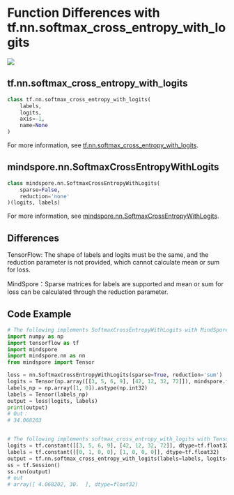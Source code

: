 # Function Differences with tf.nn.softmax_cross_entropy_with_logits

<a href="https://gitee.com/mindspore/docs/blob/r1.5/docs/mindspore/migration_guide/source_en/api_mapping/tensorflow_diff/SoftmaxCrossEntropyWithLogits.md" target="_blank"><img src="https://gitee.com/mindspore/docs/raw/r1.5/resource/_static/logo_source_en.png"></a>

## tf.nn.softmax_cross_entropy_with_logits

```python
class tf.nn.softmax_cross_entropy_with_logits(
    labels,
    logits,
    axis=-1,
    name=None
)
```

For more information, see [tf.nn.softmax_cross_entropy_with_logits](http://www.tensorflow.org/versions/r1.15/api_docs/python/tf/nn/softmax_cross_entropy_with_logits).

## mindspore.nn.SoftmaxCrossEntropyWithLogits

```python
class mindspore.nn.SoftmaxCrossEntropyWithLogits(
    sparse=False,
    reduction='none'
)(logits, labels)
```

For more information, see [mindspore.nn.SoftmaxCrossEntropyWithLogits](https://mindspore.cn/docs/api/en/r1.5/api_python/nn/mindspore.nn.SoftmaxCrossEntropyWithLogits.html).

## Differences

TensorFlow: The shape of labels and logits must be the same, and the reduction parameter is not provided, which cannot calculate mean or sum for loss.

MindSpore：Sparse matrices for labels are supported and mean or sum for loss can be calculated through the reduction parameter.

## Code Example

```python
# The following implements SoftmaxCrossEntropyWithLogits with MindSpore.
import numpy as np
import tensorflow as tf
import mindspore
import mindspore.nn as nn
from mindspore import Tensor

loss = nn.SoftmaxCrossEntropyWithLogits(sparse=True, reduction='sum')
logits = Tensor(np.array([[3, 5, 6, 9], [42, 12, 32, 72]]), mindspore.float32)
labels_np = np.array([1, 0]).astype(np.int32)
labels = Tensor(labels_np)
output = loss(logits, labels)
print(output)
# Out：
# 34.068203


# The following implements softmax_cross_entropy_with_logits with TensorFlow.
logits = tf.constant([[3, 5, 6, 9], [42, 12, 32, 72]], dtype=tf.float32)
labels = tf.constant([[0, 1, 0, 0], [1, 0, 0, 0]], dtype=tf.float32)
output = tf.nn.softmax_cross_entropy_with_logits(labels=labels, logits=logits)
ss = tf.Session()
ss.run(output)
# out
# array([ 4.068202, 30.  ], dtype=float32)
```
